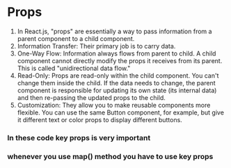 # Props
1. In React.js, "props" are essentially a way to pass information from a parent component to a child component.
2. Information Transfer: Their primary job is to carry data.
3. One-Way Flow: Information always flows from parent to child. A child component cannot directly modify the props it receives from its parent. This is called "unidirectional data flow."
4. Read-Only: Props are read-only within the child component. You can't change them inside the child. If the data needs to change, the parent component is responsible for updating its own state (its internal data) and then re-passing the updated props to the child.
5. Customization: They allow you to make reusable components more flexible. You can use the same Button component, for example, but give it different text or color props to display different buttons.

### In these code key props is very important
### whenever you use map() method you have to use key props